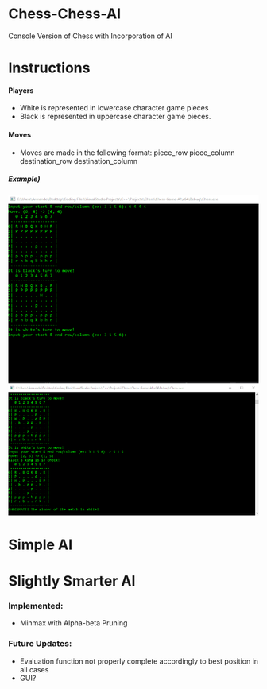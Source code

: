 # Chess-Chess-AI
Console Version of Chess with Incorporation of AI

# Instructions
  #### Players
   - White is represented in lowercase character game pieces
   - Black is represented in uppercase character game pieces.
  
  #### Moves 
   - Moves are made in the following format: piece_row piece_column destination_row destination_column
  
  ##### Example)
  <img src='Move Instructions.png'>
  
  
  <img src='Checkmate.png'>
  
# Simple AI


# Slightly Smarter AI
### Implemented:
  - Minmax with Alpha-beta Pruning
 
### Future Updates:
  - Evaluation function not properly complete accordingly to best position in all cases
  - GUI?
